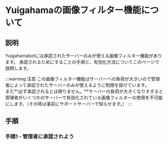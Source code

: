 # Yuigahamaの画像フィルター機能について

## 説明

Yuigahamabotには承認されたサーバーのみが使える画像フィルター機能があります。
承認されるためにすることの手順と、有効化方法についてこのページで説明します。

:::warning 注意
この画像フィルター機能はサーバーへの負荷が大きいので管理者によって承認されたサーバーのみが使えるように制限を掛けています。  
また**必ず承認されるとは限りません。**サーバーの負荷が大きくなりすぎると管理者がいくつかのサーバーで有効化されている画像フィルターの使用を不可能にします。（その時は事前にサポートサーバーで知らせます。）
:::

## 手順

### 手順1 - 管理者に承認されよう

